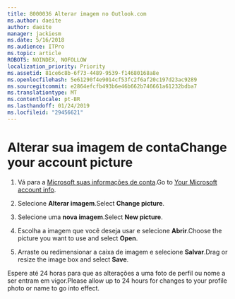 ```yaml
---
title: 8000036 Alterar imagem no Outlook.com
ms.author: daeite
author: daeite
manager: jackiesm
ms.date: 5/16/2018
ms.audience: ITPro
ms.topic: article
ROBOTS: NOINDEX, NOFOLLOW
localization_priority: Priority
ms.assetid: 81ce6c8b-6f73-4489-9539-f14680168a8e
ms.openlocfilehash: 5e61290f4e9014cf53fc2f6af20c197d23ac9289
ms.sourcegitcommit: e2864efcfb493b6e46b662b746661a61232bdba7
ms.translationtype: MT
ms.contentlocale: pt-BR
ms.lasthandoff: 01/24/2019
ms.locfileid: "29456621"
---
```

# <a name="change-your-account-picture"></a><span data-ttu-id="90f81-102">Alterar sua imagem de conta</span><span class="sxs-lookup"><span data-stu-id="90f81-102">Change your account picture</span></span>

1. <span data-ttu-id="90f81-103">Vá para a [Microsoft suas informações de conta](https://go.microsoft.com/fwlink/p/?linkid=860841).</span><span class="sxs-lookup"><span data-stu-id="90f81-103">Go to [Your Microsoft account info](https://go.microsoft.com/fwlink/p/?linkid=860841).</span></span>
    
2. <span data-ttu-id="90f81-104">Selecione **Alterar imagem**.</span><span class="sxs-lookup"><span data-stu-id="90f81-104">Select **Change picture**.</span></span> 
    
3. <span data-ttu-id="90f81-105">Selecione uma **nova imagem**.</span><span class="sxs-lookup"><span data-stu-id="90f81-105">Select **New picture**.</span></span> 
    
4. <span data-ttu-id="90f81-106">Escolha a imagem que você deseja usar e selecione **Abrir**.</span><span class="sxs-lookup"><span data-stu-id="90f81-106">Choose the picture you want to use and select **Open**.</span></span> 
    
5. <span data-ttu-id="90f81-107">Arraste ou redimensionar a caixa de imagem e selecione **Salvar**.</span><span class="sxs-lookup"><span data-stu-id="90f81-107">Drag or resize the image box and select **Save**.</span></span> 
    
<span data-ttu-id="90f81-108">Espere até 24 horas para que as alterações a uma foto de perfil ou nome a ser entram em vigor.</span><span class="sxs-lookup"><span data-stu-id="90f81-108">Please allow up to 24 hours for changes to your profile photo or name to go into effect.</span></span>
  

